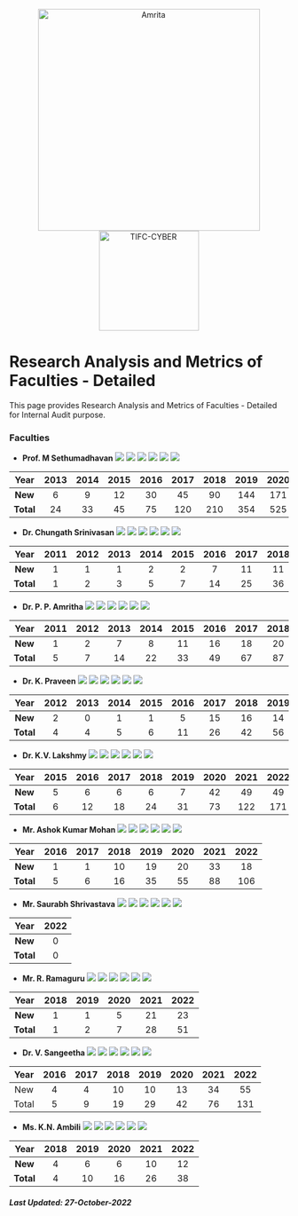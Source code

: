 <p align="center">
    <img src="https://amrita-tifac-cyber-blockchain.github.io/Amrita-TIFAC-Cyber-Blockchain/AVV_PNG.png" alt ="Amrita" width="400" />
    <img src="https://amrita.edu/wp-content/uploads/2021/09/1597668744269.jpg" alt ="TIFC-CYBER" width="180" />
</p>

# Research Analysis and Metrics of Faculties - Detailed

This page provides Research Analysis and Metrics of Faculties - Detailed for Internal Audit purpose.

### Faculties

- **Prof. M Sethumadhavan**
![](https://img.shields.io/badge/Cites/year-60.13-blue)
![](https://img.shields.io/badge/Cites/paper-11.88-blue)
![](https://img.shields.io/badge/Authors/paper-2.96-blue)
![](https://img.shields.io/badge/g_index-29-green)
![](https://img.shields.io/badge/hA_index-5-green)
![](https://img.shields.io/badge/hI,_annual_index-0.44-purple)

| Year | 2013	| 2014 | 2015	| 2016 | 2017	| 2018 | 2019 | 2020 | 2021 | 2022 |
|:----:|:----:|:----:|:----:|:----:|:----:|:----:|:----:|:----:|:----:|:----:|
| **New**	 | 6  | 9  | 12 | 30 | 45  | 90  | 144 | 171 | 265 | 172  |
| **Total**  | 24 | 33 | 45 | 75 | 120 | 210 | 354 | 525 | 790 | 962 |

- **Dr. Chungath Srinivasan**
![](https://img.shields.io/badge/Cites/year-7.86-blue)
![](https://img.shields.io/badge/Cites/paper-5.24-blue)
![](https://img.shields.io/badge/Authors/paper-3.10-blue)
![](https://img.shields.io/badge/g_index-10-green)
![](https://img.shields.io/badge/hA_index-2-green)
![](https://img.shields.io/badge/hI,_annual_index-0.21-purple)

| Year | 2011 | 2012 | 2013	| 2014 | 2015	| 2016 | 2017	| 2018 | 2019 | 2020 | 2021 | 2022 |
|:----:|:----:|:----:|:----:|:----:|:----:|:----:|:----:|:----:|:----:|:----:|:----:|:----:|
| **New**	 | 1 | 1 | 1 | 2 | 2 | 7 | 11 |	11 | 10	| 17 | 15 | 32 | 
| **Total** | 1	| 2 | 3 | 5 | 7	| 14 | 25 | 36 | 46	| 63 | 78 | 110 |

- **Dr. P. P. Amritha**
![](https://img.shields.io/badge/Cites/year-18.38-blue)
![](https://img.shields.io/badge/Cites/paper-5.43-blue)
![](https://img.shields.io/badge/Authors/paper-2.93-blue)
![](https://img.shields.io/badge/g_index-14-green)
![](https://img.shields.io/badge/hA_index-3-green)
![](https://img.shields.io/badge/hI,_annual_index-0.31-purple)

| Year | 2011 | 2012 | 2013	| 2014 | 2015	| 2016 | 2017	| 2018 | 2019 | 2020 | 2021 | 2022 |
|:----:|:----:|:----:|:----:|:----:|:----:|:----:|:----:|:----:|:----:|:----:|:----:|:----:|
| **New** | 1 |	2 |	7 |	8 |	11 | 16 | 18 | 20 | 21 | 34 | 52 | 45 | 
| **Total** | 5	| 7 | 14 | 22 |	33 | 49 | 67 | 87 | 108 | 142 | 194 | 239 |

- **Dr. K. Praveen**
![](https://img.shields.io/badge/Cites/year-9.92-blue)
![](https://img.shields.io/badge/Cites/paper-3.13-blue)
![](https://img.shields.io/badge/Authors/paper-2.68-blue)
![](https://img.shields.io/badge/g_index-9-green)
![](https://img.shields.io/badge/hA_index-2-green)
![](https://img.shields.io/badge/hI,_annual_index-0.25-purple)

| Year | 2012 | 2013	| 2014 | 2015	| 2016 | 2017	| 2018 | 2019 | 2020 | 2021 | 2022 |
|:----:|:----:|:----:|:----:|:----:|:----:|:----:|:----:|:----:|:----:|:----:|:----:|
| **New** |	2 |	0 |	1 |	1 |	5 | 15 | 16 | 14 | 14 | 29 | 20 | 
| **Total** | 4	| 4	| 5 | 6 | 11 | 26 |	42 | 56 | 70 | 99 | 119 |

- **Dr. K.V. Lakshmy**
![](https://img.shields.io/badge/Cites/year-15.55-blue)
![](https://img.shields.io/badge/Cites/paper-7.77-blue)
![](https://img.shields.io/badge/Authors/paper-2.91-blue)
![](https://img.shields.io/badge/g_index-12-green)
![](https://img.shields.io/badge/hA_index-4-green)
![](https://img.shields.io/badge/hI,_annual_index-0.36-purple)

| Year | 2015	| 2016 | 2017	| 2018 | 2019 | 2020 | 2021 | 2022 |
|:----:|:----:|:----:|:----:|:----:|:----:|:----:|:----:|:----:|
| **New** | 5 |	6 |	6 |	6 |	7 | 42 | 49 | 49 |
| **Total** | 6 | 12 | 18 | 24 | 31 | 73 | 122 | 171 |

- **Mr. Ashok Kumar Mohan**
![](https://img.shields.io/badge/Cites/year-3.79-blue)
![](https://img.shields.io/badge/Cites/paper-4.08-blue)
![](https://img.shields.io/badge/Authors/paper-3.12-blue)
![](https://img.shields.io/badge/g_index-9-green)
![](https://img.shields.io/badge/hA_index-3-green)
![](https://img.shields.io/badge/hI,_annual_index-0.14-purple)

| Year | 2016 | 2017 | 2018 | 2019 | 2020 | 2021 | 2022 |
|:----:|:----:|:----:|:----:|:----:|:----:|:----:|:----:|
| **New** |	1 |	1 |	10 | 19 | 20 | 33 |	18 |
| **Total** | 5 | 6	| 16 | 35 |	55 | 88 | 106 |

- **Mr. Saurabh Shrivastava**
![](https://img.shields.io/badge/Cites/year-2.00-blue)
![](https://img.shields.io/badge/Cites/paper-2.00-blue) 
![](https://img.shields.io/badge/Authors/paper-2.00-blue)
![](https://img.shields.io/badge/g_index-1-green)
![](https://img.shields.io/badge/hA_index-1-green)
![](https://img.shields.io/badge/hI,_annual_index-1.00-purple)

| Year | 2022 |
|:----:|:----:|
| **New** | 0 |
| **Total** | 0 |

- **Mr. R. Ramaguru**
![](https://img.shields.io/badge/Cites/year-4.64-blue)
![](https://img.shields.io/badge/Cites/paper-4.25-blue)
![](https://img.shields.io/badge/Authors/paper-2.58-blue)
![](https://img.shields.io/badge/g_index-7-green)
![](https://img.shields.io/badge/hA_index-3-green)
![](https://img.shields.io/badge/hI,_annual_index-0.18-purple)

| Year | 2018 | 2019 | 2020 | 2021 | 2022 |
|:----:|:----:|:----:|:----:|:----:|:----:|
| **New** | 1 | 1 | 5 | 21 | 23 |
| **Total** | 1 | 2	| 7 | 28 | 51 |

- **Dr. V. Sangeetha**
![](https://img.shields.io/badge/Cites/year-16.38-blue)
![](https://img.shields.io/badge/Cites/paper-6.24-blue)
![](https://img.shields.io/badge/Authors/paper-4.76-blue)
![](https://img.shields.io/badge/g_index-10-green)
![](https://img.shields.io/badge/hA_index-4-green)
![](https://img.shields.io/badge/hI,_annual_index-0.38-purple)

| Year | 2016 | 2017 | 2018 | 2019 | 2020 | 2021 | 2022 |
|:----:|:----:|:----:|:----:|:----:|:----:|:----:|:----:|
| New	| 4	| 4 | 10 | 10 | 13 | 34 | 55 |
| Total	| 5	| 9 | 19 | 29 | 42 | 76 | 131 |

- **Ms. K.N. Ambili**
![](https://img.shields.io/badge/Cites/year-7.60-blue)
![](https://img.shields.io/badge/Cites/paper-3.80-blue)
![](https://img.shields.io/badge/Authors/paper-2.70-blue)
![](https://img.shields.io/badge/g_index-6-green)
![](https://img.shields.io/badge/hA_index-2-green)
![](https://img.shields.io/badge/hI,_annual_index-0.40-purple)

| Year | 2018 | 2019 | 2020 | 2021 | 2022 |
|:----:|:----:|:----:|:----:|:----:|:----:|
| **New** | 4 | 6 | 6 | 10 | 12 |
| **Total**	| 4	| 10 | 16 | 26 | 38 |

##### Last Updated: 27-October-2022
